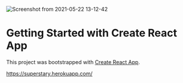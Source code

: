 ![Screenshot from 2021-05-22 13-12-42](https://user-images.githubusercontent.com/72889705/119224626-9c801a80-baff-11eb-82e7-7d490052c877.png)
# Getting Started with Create React App

This project was bootstrapped with [Create React App](https://github.com/facebook/create-react-app).


https://superstary.herokuapp.com/

